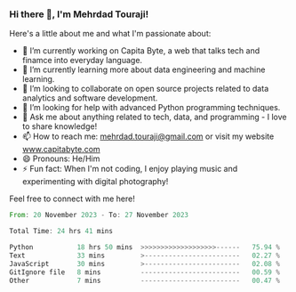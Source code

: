 ### Hi there 👋, I'm Mehrdad Touraji!


Here's a little about me and what I'm passionate about:

- 🔭 I’m currently working on Capita Byte, a web that talks tech and finamce into everyday language.
- 🌱 I’m currently learning more about data engineering and machine learning.
- 👯 I’m looking to collaborate on open source projects related to data analytics and software development.
- 🤔 I’m looking for help with advanced Python programming techniques.
- 💬 Ask me about anything related to tech, data, and programming - I love to share knowledge!
- 📫 How to reach me: mehrdad.touraji@gmail.com or visit my website www.capitabyte.com
- 😄 Pronouns: He/Him
- ⚡ Fun fact: When I'm not coding, I enjoy playing music and experimenting with digital photography!

Feel free to connect with me here!


<!--START_SECTION:waka-->

```rust
From: 20 November 2023 - To: 27 November 2023

Total Time: 24 hrs 41 mins

Python           18 hrs 50 mins  >>>>>>>>>>>>>>>>>>>------   75.94 %
Text             33 mins         >------------------------   02.27 %
JavaScript       30 mins         >------------------------   02.08 %
GitIgnore file   8 mins          -------------------------   00.59 %
Other            7 mins          -------------------------   00.47 %
```

<!--END_SECTION:waka-->
